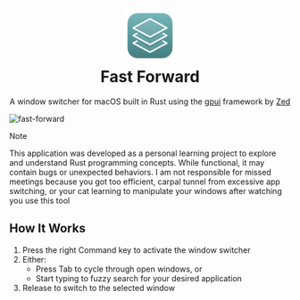 <h1 align="center">
	<img src="./assets/app_icon.png" width="100" alt="Icon"/><br/>
	Fast Forward
</h1>

<p align="center">
	A window switcher for macOS built in Rust using the <a href="https://www.gpui.rs/">gpui</a> framework by <a href="https://zed.dev/">Zed</a>
</p>

![fast-forward](https://github.com/user-attachments/assets/c8059157-31bf-45c4-adf2-07c39cc5f028)

> [!NOTE]
> This application was developed as a personal learning project to explore and understand Rust programming concepts. While functional, it may contain bugs or unexpected behaviors. I am not responsible for missed meetings because you got too efficient, carpal tunnel from excessive app switching, or your cat learning to manipulate your windows after watching you use this tool

## How It Works

1. Press the right Command key to activate the window switcher
2. Either:
   - Press Tab to cycle through open windows, or
   - Start typing to fuzzy search for your desired application
3. Release to switch to the selected window
